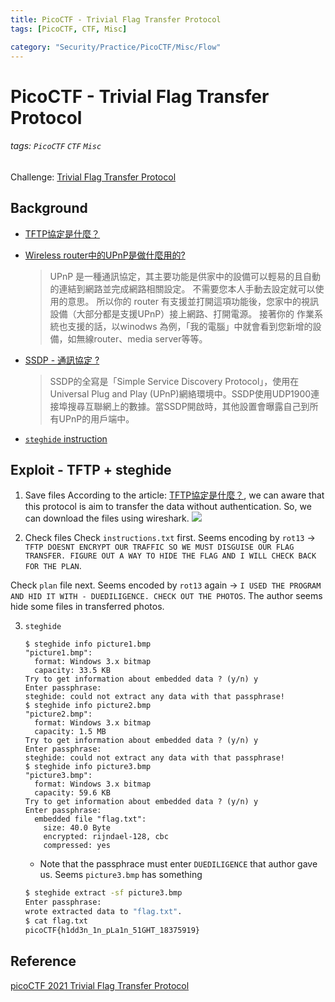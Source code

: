 ```yaml
---
title: PicoCTF - Trivial Flag Transfer Protocol
tags: [PicoCTF, CTF, Misc]

category: "Security/Practice/PicoCTF/Misc/Flow"
---
```


# PicoCTF - Trivial Flag Transfer Protocol
<!-- more -->
###### tags: `PicoCTF` `CTF` `Misc`
Challenge: [Trivial Flag Transfer Protocol](https://play.picoctf.org/practice/challenge/103?bookmarked=0&category=4&page=1&search=&solved=0)

## Background
* [TFTP協定是什麼？](https://tw511.com/a/01/2927.html)

* [Wireless router中的UPnP是做什麼用的?](https://www.mobile01.com/topicdetail.php?f=110&t=921577)
    > UPnP 是一種通訊協定，其主要功能是供家中的設備可以輕易的且自動的連結到網路並完成網路相關設定。
不需要您本人手動去設定就可以使用的意思。
所以你的 router 有支援並打開這項功能後，您家中的視訊設備（大部分都是支援UPnP）接上網路、打開電源。
接著你的 作業系統也支援的話，以winodws 為例，「我的電腦」中就會看到您新增的設備，如無線router、media server等等。

* [SSDP - 通訊協定 ?](https://ithelp.ithome.com.tw/questions/10002825)
    > SSDP的全寫是「Simple Service Discovery Protocol」，使用在Universal Plug and Play (UPnP)網絡環境中。SSDP使用UDP1900連接埠搜尋互聯網上的數據。當SSDP開啟時，其他設置會曝露自己到所有UPnP的用戶端中。

* [`steghide` instruction](https://ithelp.ithome.com.tw/articles/10278964)


## Exploit - TFTP + steghide
1. Save files
According to the article: [TFTP協定是什麼？](https://tw511.com/a/01/2927.html), we can aware that this protocol is aim to transfer the data without authentication. So, we can download the files using wireshark.
![](https://i.imgur.com/rETlGmm.png)

2. Check files
Check `instructions.txt` first.
Seems encoding by `rot13` $\to$ `TFTP DOESNT ENCRYPT OUR TRAFFIC SO WE MUST DISGUISE OUR FLAG TRANSFER. FIGURE OUT A WAY TO HIDE THE FLAG AND I WILL CHECK BACK FOR THE PLAN`.

Check `plan` file next.
Seems encoded by `rot13` again $\to$ `I USED THE PROGRAM AND HID IT WITH - DUEDILIGENCE. CHECK OUT THE PHOTOS`.
The author seems hide some files in transferred photos.

3. `steghide`
    ```bash!
    $ steghide info picture1.bmp
    "picture1.bmp":
      format: Windows 3.x bitmap
      capacity: 33.5 KB
    Try to get information about embedded data ? (y/n) y
    Enter passphrase:
    steghide: could not extract any data with that passphrase!
    $ steghide info picture2.bmp
    "picture2.bmp":
      format: Windows 3.x bitmap
      capacity: 1.5 MB
    Try to get information about embedded data ? (y/n) y
    Enter passphrase:
    steghide: could not extract any data with that passphrase!
    $ steghide info picture3.bmp
    "picture3.bmp":
      format: Windows 3.x bitmap
      capacity: 59.6 KB
    Try to get information about embedded data ? (y/n) y
    Enter passphrase:
      embedded file "flag.txt":
        size: 40.0 Byte
        encrypted: rijndael-128, cbc
        compressed: yes
    ```
    * Note that the passphrace must enter `DUEDILIGENCE` that author gave us.
    Seems `picture3.bmp` has something
    ```bash
    $ steghide extract -sf picture3.bmp
    Enter passphrase:
    wrote extracted data to "flag.txt".
    $ cat flag.txt
    picoCTF{h1dd3n_1n_pLa1n_51GHT_18375919}
    ```

## Reference
[picoCTF 2021 Trivial Flag Transfer Protocol](https://youtu.be/VmSgalNMw_Y)